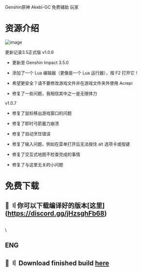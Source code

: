 Genshin原神 Akebi-GC 免费辅助 玩家 


# 资源介绍

![image](https://user-images.githubusercontent.com/129268331/232127978-7f11f38c-dd0a-43a8-b75b-b774e3bc3729.png)


更新记录3.5正式版
v1.0.6

 - 更新至 Genshin Impact 3.5.0

 - 添加了一个 Lua 编辑器（更像是一个 Lua 运行器），按 F2 打开它！

 - 希望更安全？请不要修改游戏文件并在游戏文件夹外使用 Acrepi

 - 修复了一些问题，我相信其中之一是无限体力

 v1.0.7

 - 修复了鼠标移出游戏窗口的问题

 - 修复了即时弓箭蓄力崩溃

 - 修复了自动烹饪错误

 - 修复了输入问题，例如在菜单打开后无法按住 alt 选项卡或按键

 - 修复了交互式地图不检查完成的事情

 - 修复了与这里无关的小问题


# 免费下载



## <a id="设置中文"></a>💽 〢你可以下载编译好的版本[这里] (https://discord.gg/jHzsghFb68)
\
\

## ENG 

## <a id="download"></a>💽 〢 Download finished build [here](https://discord.gg/ruGzN4XFPq)

